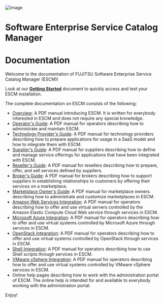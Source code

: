![image](https://raw.githubusercontent.com/servicecatalog/documentation/master/Development/DocSources/en/Shared/_images/fujitsu_logo_200.png)

# Software Enterprise Service Catalog Manager
# Documentation 

Welcome to the documentation of FUJITSU Software Enterprise Service Catalog Manager (ESCM)! 

Look at our **[Getting Started](GettingStarted.md)** document to quickly access and test your ESCM installation. 

The complete documentation on ESCM consists of the following:

* [Overview](Manuals/Overview.pdf): A PDF manual introducing ESCM. It is written for everybody interested in ESCM and does not require any special knowledge.
* [Operator's Guide](Manuals/Operation.pdf): A PDF manual for operators describing how to administrate and maintain ESCM.
* [Technology Provider's Guide](Manuals/TechProv.pdf): A PDF manual for technology providers describing how to prepare applications for usage in a SaaS model and how to integrate them with ESCM.
* [Supplier's Guide](Manuals/Supplier.pdf): A PDF manual for suppliers describing how to define and manage service offerings for applications that have been integrated with ESCM.
* [Reseller's Guide](Manuals/Reseller.pdf): A PDF manual for resellers describing how to prepare, offer, and sell services defined by suppliers.
* [Broker's Guide](Manuals/Broker.pdf): A PDF manual for brokers describing how to support suppliers in establishing relationships to customers by offering their services on a marketplace.
* [Marketplace Owner's Guide](Manuals/MPOwner.pdf): A PDF manual for marketplace owners describing how to administrate and customize marketplaces in ESCM.
* [Amazon Web Services Integration](Manuals/AWSIntegration.pdf): A PDF manual for operators describing how to offer and use virtual servers controlled by the Amazon Elastic Compute Cloud Web service through services in ESCM.
* [Microsoft Azure Integration](Manuals/AzureIntegration.pdf): A PDF manual for operators describing how to offer and use virtual systems controlled by Microsoft Azure through services in ESCM.
* [OpenStack Integration](Manuals/OSIntegration.pdf): A PDF manual for operators describing how to offer and use virtual systems controlled by OpenStack through services in ESCM.
* [Shell Integration](Manuals/ShellIntegration.pdf): A PDF manual for operators describing how to use Shell scripts through services in ESCM.
* [VMware vSphere Integration](Manuals/VMWareIntegration.pdf): A PDF manual for operators describing how to offer and use virtual systems controlled by VMware vSphere services in ESCM.
* Online help pages describing how to work with the administration portal of ESCM. The online help is intended for and available to everybody working with the administration portal.


Enjoy!

